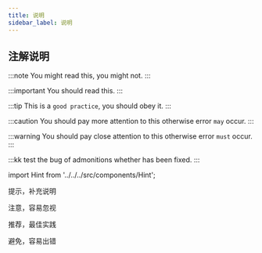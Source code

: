 ```yaml
---
title: 说明
sidebar_label: 说明
---
```


## 注解说明

:::note You might read this, you might not. :::

:::important You should read this. :::

:::tip This is a `good practice`, you should obey it. :::

:::caution You should pay more attention to this otherwise error `may` occur. :::

:::warning You should pay close attention to this otherwise error `must` occur. :::

:::kk test the bug of admonitions whether has been fixed. :::

import Hint from '../../../src/components/Hint';

<Hint type="tip">提示，补充说明</Hint>

<Hint type="warn">注意，容易忽视</Hint>

<Hint type="good">推荐，最佳实践</Hint>

<Hint type="bad">避免，容易出错</Hint>

